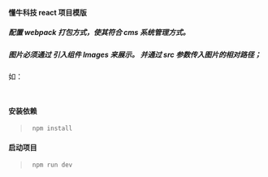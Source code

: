 #### 懂牛科技 react 项目模版

##### 配置 webpack 打包方式，使其符合 cms 系统管理方式。

##### 图片必须通过 引入组件 Images 来展示。 并通过 src 参数传入图片的相对路径；

如：

<code> <Images src="../../images/xxxx.jpg" />  </code>

#### 安装依赖

> <code> npm install </code>

#### 启动项目

> <code> npm run dev </code>
